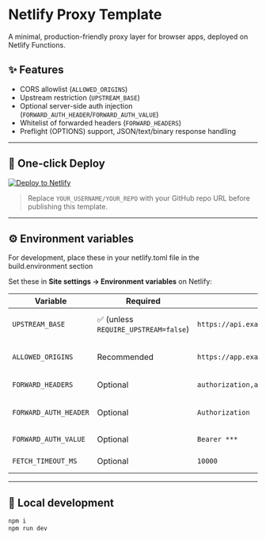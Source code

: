 # Netlify Proxy Template

A minimal, production-friendly proxy layer for browser apps, deployed on Netlify Functions.

## ✨ Features

- CORS allowlist (`ALLOWED_ORIGINS`)
- Upstream restriction (`UPSTREAM_BASE`)
- Optional server-side auth injection (`FORWARD_AUTH_HEADER`/`FORWARD_AUTH_VALUE`)
- Whitelist of forwarded headers (`FORWARD_HEADERS`)
- Preflight (OPTIONS) support, JSON/text/binary response handling


---

## 🚀 One-click Deploy

[![Deploy to Netlify](https://www.netlify.com/img/deploy/button.svg)](https://app.netlify.com/start/deploy?repository=https://github.com/YOUR_USERNAME/YOUR_REPO)

> Replace `YOUR_USERNAME/YOUR_REPO` with your GitHub repo URL before publishing this template.

---

## ⚙️ Environment variables


For development, place these in your netlify.toml file in the build.environment section

Set these in **Site settings → Environment variables** on Netlify:

| Variable | Required | Example | Notes |
|---|---|---|---|
| `UPSTREAM_BASE` | ✅ (unless `REQUIRE_UPSTREAM=false`) | `https://api.example.com/v1` | Base URL your frontend should call via `/api/...` |
| `ALLOWED_ORIGINS` | Recommended | `https://app.example.com,https://localhost:5173` | Use `*` for dev; prefer explicit origins in prod |
| `FORWARD_HEADERS` | Optional | `authorization,accept-language` | Incoming headers to pass upstream |
| `FORWARD_AUTH_HEADER` | Optional | `Authorization` | Name of header to inject from server-side secret |
| `FORWARD_AUTH_VALUE` | Optional | `Bearer ***` | Value paired with `FORWARD_AUTH_HEADER` |
| `FETCH_TIMEOUT_MS` | Optional | `10000` | Upstream timeout in ms |


---

## 🧪 Local development

```bash
npm i
npm run dev